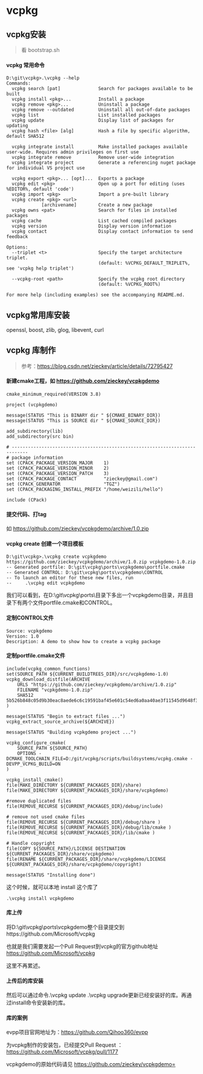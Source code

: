 <!--
 * @Author: your name
 * @Date: 2021-03-16 15:46:41
 * @LastEditTime: 2021-03-16 16:02:26
 * @LastEditors: Please set LastEditors
 * @Description: In User Settings Edit
 * @FilePath: /mt-ccs/doc/vcpkg.md
-->

# vcpkg


## vcpkg安装

> 看 bootstrap.sh

#### vcpkg 常用命令

```shell
D:\git\vcpkg>.\vcpkg --help
Commands:
  vcpkg search [pat]              Search for packages available to be built
  vcpkg install <pkg>...          Install a package
  vcpkg remove <pkg>...           Uninstall a package
  vcpkg remove --outdated         Uninstall all out-of-date packages
  vcpkg list                      List installed packages
  vcpkg update                    Display list of packages for updating
  vcpkg hash <file> [alg]         Hash a file by specific algorithm, default SHA512

  vcpkg integrate install         Make installed packages available user-wide. Requires admin privileges on first use
  vcpkg integrate remove          Remove user-wide integration
  vcpkg integrate project         Generate a referencing nuget package for individual VS project use

  vcpkg export <pkg>... [opt]...  Exports a package
  vcpkg edit <pkg>                Open up a port for editing (uses %EDITOR%, default 'code')
  vcpkg import <pkg>              Import a pre-built library
  vcpkg create <pkg> <url>
             [archivename]        Create a new package
  vcpkg owns <pat>                Search for files in installed packages
  vcpkg cache                     List cached compiled packages
  vcpkg version                   Display version information
  vcpkg contact                   Display contact information to send feedback

Options:
  --triplet <t>                   Specify the target architecture triplet.
                                  (default: %VCPKG_DEFAULT_TRIPLET%, see 'vcpkg help triplet')

  --vcpkg-root <path>             Specify the vcpkg root directory
                                  (default: %VCPKG_ROOT%)

For more help (including examples) see the accompanying README.md.
```

## vcpkg常用库安装

openssl, boost, zlib, glog, libevent, curl

## vcpkg 库制作

> 参考：https://blog.csdn.net/zieckey/article/details/72795427

#### 新建cmake工程，如 https://github.com/zieckey/vcpkgdemo

```
cmake_minimum_required(VERSION 3.8)

project (vcpkgdemo)

message(STATUS "This is BINARY dir " ${CMAKE_BINARY_DIR})
message(STATUS "This is SOURCE dir " ${CMAKE_SOURCE_DIR})

add_subdirectory(lib)
add_subdirectory(src bin)

# ----------------------------------------------------------------------------
# package information
set (CPACK_PACKAGE_VERSION_MAJOR    1)
set (CPACK_PACKAGE_VERSION_MINOR    2)
set (CPACK_PACKAGE_VERSION_PATCH    3)
set (CPACK_PACKAGE_CONTACT          "zieckey@gmail.com")
set (CPACK_GENERATOR                "TGZ")
set (CPACK_PACKAGING_INSTALL_PREFIX "/home/weizili/hello")

include (CPack)
```

#### 提交代码、打tag

如 https://github.com/zieckey/vcpkgdemo/archive/1.0.zip


#### vcpkg create 创建一个项目模板

```
D:\git\vcpkg>.\vcpkg create vcpkgdemo https://github.com/zieckey/vcpkgdemo/archive/1.0.zip vcpkgdemo-1.0.zip
-- Generated portfile: D:\git\vcpkg\ports\vcpkgdemo\portfile.cmake
-- Generated CONTROL: D:\git\vcpkg\ports\vcpkgdemo\CONTROL
-- To launch an editor for these new files, run
--     .\vcpkg edit vcpkgdemo
```

我们可以看到，在D:\git\vcpkg\ports\目录下多出一个vcpkgdemo目录，并且目录下有两个文件portfile.cmake和CONTROL。

#### 定制CONTROL文件

```
Source: vcpkgdemo
Version: 1.0
Description: A demo to show how to create a vcpkg package
```

#### 定制portfile.cmake文件

```
include(vcpkg_common_functions)
set(SOURCE_PATH ${CURRENT_BUILDTREES_DIR}/src/vcpkgdemo-1.0)
vcpkg_download_distfile(ARCHIVE
    URLS "https://github.com/zieckey/vcpkgdemo/archive/1.0.zip"
    FILENAME "vcpkgdemo-1.0.zip"
    SHA512 5b526b848c05d9b30eac8aede6c6c19591baf45e601c54ed6a0aa40ae3f11545d9648f332fb991f9540e44cfc3fc3ea6dd6db3b6c9d8e076b74af08e9ac69740
)

message(STATUS "Begin to extract files ...")
vcpkg_extract_source_archive(${ARCHIVE})

message(STATUS "Building vcpkgdemo project ...")

vcpkg_configure_cmake(
    SOURCE_PATH ${SOURCE_PATH}
    OPTIONS -DCMAKE_TOOLCHAIN_FILE=D:/git/vcpkg/scripts/buildsystems/vcpkg.cmake -DEVPP_VCPKG_BUILD=ON
)

vcpkg_install_cmake()
file(MAKE_DIRECTORY ${CURRENT_PACKAGES_DIR}/share)
file(MAKE_DIRECTORY ${CURRENT_PACKAGES_DIR}/share/vcpkgdemo)

#remove duplicated files
file(REMOVE_RECURSE ${CURRENT_PACKAGES_DIR}/debug/include)

# remove not used cmake files
file(REMOVE_RECURSE ${CURRENT_PACKAGES_DIR}/debug/share )
file(REMOVE_RECURSE ${CURRENT_PACKAGES_DIR}/debug/lib/cmake )
file(REMOVE_RECURSE ${CURRENT_PACKAGES_DIR}/lib/cmake )

# Handle copyright
file(COPY ${SOURCE_PATH}/LICENSE DESTINATION ${CURRENT_PACKAGES_DIR}/share/vcpkgdemo)
file(RENAME ${CURRENT_PACKAGES_DIR}/share/vcpkgdemo/LICENSE ${CURRENT_PACKAGES_DIR}/share/vcpkgdemo/copyright)

message(STATUS "Installing done")
```

这个时候，就可以本地 install 这个库了

```
.\vcpkg install vcpkgdemo
```

#### 库上传

将D:\git\vcpkg\ports\vcpkgdemo整个目录提交到https://github.com/Microsoft/vcpkg

也就是我们需要发起一个Pull Request到vcpkg的官方github地址 https://github.com/Microsoft/vcpkg

这里不再累述。

#### 上传后的库安装

然后可以通过命令.\vcpkg update .\vcpkg upgrade更新已经安装好的库。再通过install命令安装新的库。

#### 库的案例

evpp项目官网地址为：https://github.com/Qihoo360/evpp

为vcpkg制作的安装包，已经提交Pull Request ：https://github.com/Microsoft/vcpkg/pull/1177

vcpkgdemo的原始代码请见 https://github.com/zieckey/vcpkgdemo=